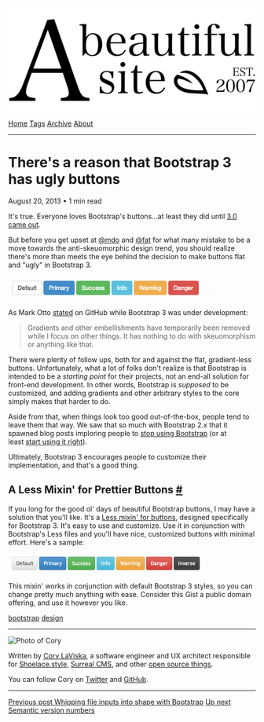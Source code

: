 <a href="../../index.html" class="header-link"><img src="../../images/logos/wordmark.svg" alt="A Beautiful Site" class="wordmark" /></a> <a href="../../index.html" class="nav-item">Home</a> <a href="../../tags/index.html" class="nav-item">Tags</a> <a href="../index.html" class="nav-item">Archive</a> <a href="../../about/index.html" class="nav-item">About</a>

------------------------------------------------------------------------

There's a reason that Bootstrap 3 has ugly buttons
==================================================

August 20, 2013 • 1 min read

It's true. Everyone loves Bootstrap's buttons...at least they did until [3.0 came out](http://blog.getbootstrap.com/2013/08/19/bootstrap-3-released/).

But before you get upset at [@mdo](https://twitter.com/mdo) and [@fat](https://twitter.com/fat) for what many mistake to be a move towards the anti-skeuomorphic design trend, you should realize there's more than meets the eye behind the decision to make buttons flat and "ugly" in Bootstrap 3.

![Bootstrap 3 default buttons](../../images/bootstrap-buttons.png)

As Mark Otto [stated](https://github.com/twbs/bootstrap/pull/6342#issuecomment-12332378) on GitHub while Bootstrap 3 was under development:

> Gradients and other embellishments have temporarily been removed while I focus on other things. It has nothing to do with skeuomorphism or anything like that.

There were plenty of follow ups, both for and against the flat, gradient-less buttons. Unfortunately, what a lot of folks don't realize is that Bootstrap is intended to be a *starting point* for their projects, not an end-all solution for front-end development. In other words, Bootstrap is *supposed* to be customized, and adding gradients and other arbitrary styles to the core simply makes that harder to do.

Aside from that, when things look too good out-of-the-box, people tend to leave them that way. We saw that so much with Bootstrap 2.x that it spawned blog posts imploring people to [stop using Bootstrap](http://css.dzone.com/articles/please-stop-using-twitter) (or at least [start using it right](http://peteschuster.com/2013/06/stop-using-bootstrap-and-start-using-bootstrap/)).

Ultimately, Bootstrap 3 encourages people to customize their implementation, and that's a good thing.

A Less Mixin' for Prettier Buttons <a href="#a-less-mixin&#39;-for-prettier-buttons" class="direct-link">#</a>
--------------------------------------------------------------------------------------------------------------

If you long for the good ol' days of beautiful Bootstrap buttons, I may have a solution that you'll like. It's a [Less mixin' for buttons](https://gist.github.com/claviska/6117193), designed specifically for Bootstrap 3. It's easy to use and customize. Use it in conjunction with Bootstrap's Less files and you'll have nice, customized buttons with minimal effort. Here's a sample:

![Bootstrap 3 pretty buttons](../../images/bootstrap-buttons-mixin.png)

This mixin' works in conjunction with default Bootstrap 3 styles, so you can change pretty much anything with ease. Consider this Gist a public domain offering, and use it however you like.

<a href="../../tags/bootstrap/index.html" class="post-tag">bootstrap</a> <a href="../../tags/design/index.html" class="post-tag">design</a>

------------------------------------------------------------------------

<img src="http://0.gravatar.com/avatar/bf1b3b95fd5b096a3592247c29667b33?s=512" alt="Photo of Cory" class="avatar avatar-small" />

Written by [Cory LaViska](../../index-4.html), a software engineer and UX architect responsible for [Shoelace.style](https://shoelace.style/), [Surreal CMS](https://www.surrealcms.com/), and other [open source things](https://github.com/claviska).

You can follow Cory on [Twitter](https://twitter.com/bgooonz) and [GitHub](https://github.com/claviska).

------------------------------------------------------------------------

<a href="../whipping-file-inputs-into-shape-with-bootstrap-3/index.html" class="post-nav-previous"><span class="small">Previous post</span> Whipping file inputs into shape with Bootstrap</a> <a href="../semantic-version-numbers/index.html" class="post-nav-next"><span class="small">Up next</span> Semantic version numbers</a>
